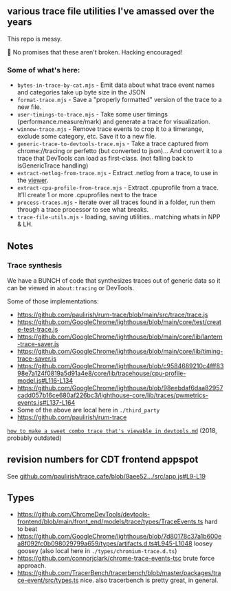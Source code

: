 ## various trace file utilities I've amassed over the years

This repo is messy.

🚧 No promises that these aren't broken. Hacking encouraged!

### Some of what's here:

* `bytes-in-trace-by-cat.mjs` - Emit data about what trace event names and categories take up byte size in the JSON
* `format-trace.mjs` - Save a "properly formatted" version of the trace to a new file.
* `user-timings-to-trace.mjs` - Take some user timings (performance.measure/mark) and generate a trace for visualization.
* `winnow-trace.mjs` - Remove trace events to crop it to a timerange, exclude some category, etc. Save it to a new file.
* `generic-trace-to-devtools-trace.mjs` - Take a trace captured from chrome://tracing or perfetto (but converted to json)… And convert it to a trace that DevTools can load as first-class. (not falling back to isGenericTrace handling)
* `extract-netlog-from-trace.mjs` - Extract .netlog from a trace, to use in the [viewer](https://netlog-viewer.appspot.com/).
* `extract-cpu-profile-from-trace.mjs` - Extract .cpuprofile from a trace. It'll create 1 or more .cpuprofiles next to the trace
* `process-traces.mjs` - iterate over all traces found in a folder, run them through a trace processor to see what breaks.
* `trace-file-utils.mjs` - loading, saving utilities.. matching whats in NPP & LH.


## Notes

### Trace synthesis 

We have a BUNCH of code that synthesizes traces out of generic data so it can be viewed in `about:tracing` or DevTools. 

Some of those implementations: 
* https://github.com/paulirish/rum-trace/blob/main/src/trace/trace.js
* https://github.com/GoogleChrome/lighthouse/blob/main/core/test/create-test-trace.js
* https://github.com/GoogleChrome/lighthouse/blob/main/core/lib/lantern-trace-saver.js
* https://github.com/GoogleChrome/lighthouse/blob/main/core/lib/timing-trace-saver.js
* https://github.com/GoogleChrome/lighthouse/blob/c9584689210c4fff8398e7a124f0819a5d91a4e8/core/lib/tracehouse/cpu-profile-model.js#L116-L134
* https://github.com/GoogleChrome/lighthouse/blob/98eebdaf6daa82957cadd057b16ce680af226bc3/lighthouse-core/lib/traces/pwmetrics-events.js#L137-L164
* Some of the above are local here in `./third_party`
* https://github.com/paulirish/rum-trace

[`how to make a sweet combo trace that's viewable in devtools.md`](https://gist.github.com/paulirish/792fdf4baaa4acc1b563d177e1ae569d) (2018, probably outdated)

## revision numbers for CDT frontend appspot

See [github.com/paulirish/trace.cafe/blob/9aee52…/src/app.js#L9-L19](https://github.com/paulirish/trace.cafe/blob/9aee52bd11b0f61e31d1278da0fe0006ec0019ce/src/app.js#L9-L19)


## Types

* https://github.com/ChromeDevTools/devtools-frontend/blob/main/front_end/models/trace/types/TraceEvents.ts hard to beat
* https://github.com/GoogleChrome/lighthouse/blob/7d80178c37a1b600ea8f092fc0b098029799a659/types/artifacts.d.ts#L945-L1048 loosey goosey (also local here in `./types/chromium-trace.d.ts`)
* https://github.com/connorjclark/chrome-trace-events-tsc brute force approach.
* https://github.com/TracerBench/tracerbench/blob/master/packages/trace-event/src/types.ts nice. also tracerbench is pretty great, in general.
